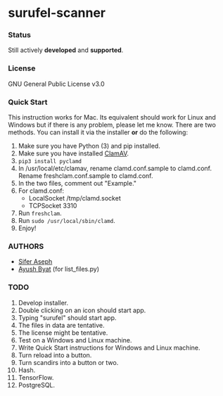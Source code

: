 # surufel-scanner

### Status

Still actively **developed** and **supported**.

### License

GNU General Public License v3.0

### Quick Start

This instruction works for Mac. Its equivalent should work for Linux and Windows but if there is any problem, please let me know.
There are two methods. You can install it via the installer **or** do the following:

1. Make sure you have Python (3) and pip installed.
2. Make sure you have installed [ClamAV](https://www.clamav.net).
3. `pip3 install pyclamd`
4. In /usr/local/etc/clamav, rename clamd.conf.sample to clamd.conf. Rename freshclam.conf.sample to clamd.conf.
5. In the two files, comment out "Example."
6. For clamd.conf:
    * LocalSocket /tmp/clamd.socket
    * TCPSocket 3310
7. Run `freshclam`.
8. Run `sudo /usr/local/sbin/clamd`.
9. Enjoy!

### AUTHORS

* [Sifer Aseph](https://github.com/Surufel)
* [Ayush Byat](https://github.com/AyushBhat) (for list_files.py)

### TODO

1. Develop installer.
2. Double clicking on an icon should start app.
3. Typing "surufel" should start app.
4. The files in data are tentative.
5. The license might be tentative.
6. Test on a Windows and Linux machine.
7. Write Quick Start instructions for Windows and Linux machine.
8. Turn reload into a button.
9. Turn scandirs into a button or two.
10. Hash.
11. TensorFlow.
12. PostgreSQL.
